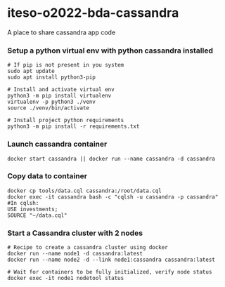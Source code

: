 # iteso-o2022-bda-cassandra

A place to share cassandra app code

### Setup a python virtual env with python cassandra installed
```
# If pip is not present in you system
sudo apt update
sudo apt install python3-pip

# Install and activate virtual env
python3 -m pip install virtualenv
virtualenv -p python3 ./venv
source ./venv/bin/activate

# Install project python requirements
python3 -m pip install -r requirements.txt
```


### Launch cassandra container
```
docker start cassandra || docker run --name cassandra -d cassandra
```

### Copy data to container
```
docker cp tools/data.cql cassandra:/root/data.cql
docker exec -it cassandra bash -c "cqlsh -u cassandra -p cassandra"
#In cqlsh:
USE investments;
SOURCE "~/data.cql"
```

### Start a Cassandra cluster with 2 nodes
```
# Recipe to create a cassandra cluster using docker
docker run --name node1 -d cassandra:latest
docker run --name node2 -d --link node1:cassandra cassandra:latest

# Wait for containers to be fully initialized, verify node status
docker exec -it node1 nodetool status
```